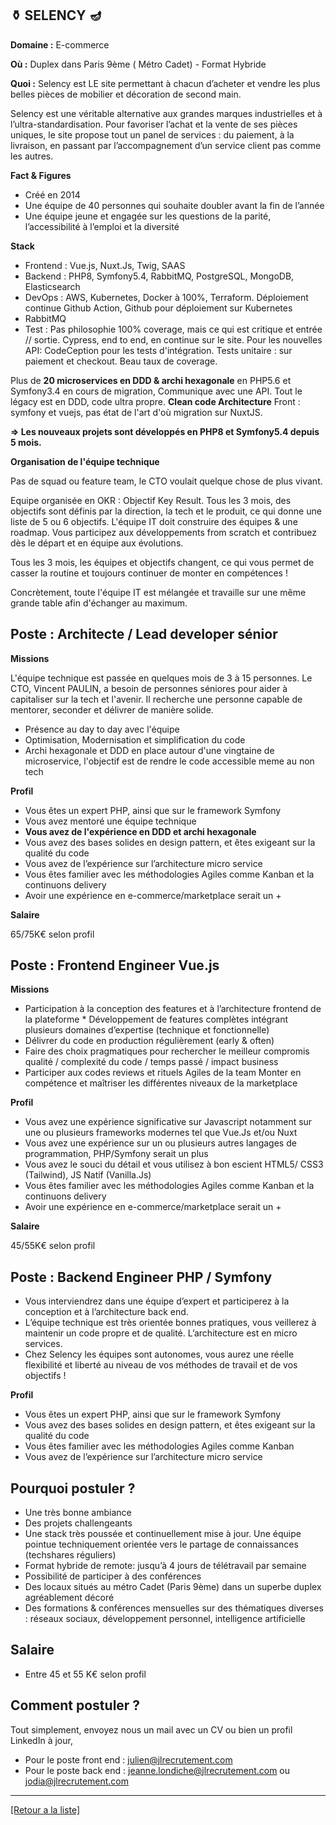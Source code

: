## ⚱️ SELENCY 🪔

**Domaine :** E-commerce 

**Où :**  Duplex dans Paris 9ème ( Métro Cadet) - Format Hybride

**Quoi :** Selency est LE site permettant à chacun d’acheter et vendre les plus belles pièces de mobilier et décoration de second main.

Selency est une véritable alternative aux grandes marques industrielles et à l’ultra-standardisation. Pour favoriser l’achat et la vente de ses pièces uniques, le site propose tout un panel de services : du paiement, à la livraison, en passant par l’accompagnement d’un service client pas comme les autres.

**Fact & Figures**

* Créé en 2014
* Une équipe de 40 personnes qui souhaite doubler avant la fin de l’année
* Une équipe jeune et engagée sur les questions de la parité, l’accessibilité à l’emploi et la diversité

**Stack**

* Frontend : Vue.js, Nuxt.Js, Twig, SAAS
* Backend : PHP8, Symfony5.4, RabbitMQ, PostgreSQL, MongoDB, Elasticsearch
* DevOps : AWS, Kubernetes,  Docker à 100%, Terraform. Déploiement continue Github Action, Github pour déploiement sur Kubernetes
* RabbitMQ
* Test : Pas philosophie 100% coverage, mais ce qui est critique et entrée // sortie. Cypress, end to end, en continue sur le site. Pour les nouvelles API: CodeCeption pour les tests d'intégration. Tests unitaire : sur paiement et checkout. Beau taux de coverage.

Plus de **20 microservices en DDD & archi hexagonale** en PHP5.6 et Symfony3.4 en cours de migration, Communique avec une API.
Tout le légacy est en DDD, code ultra propre. **Clean code Architecture**
Front : symfony et vuejs, pas état de l'art d'où migration sur NuxtJS.

**=> Les nouveaux projets sont développés en PHP8 et Symfony5.4 depuis 5 mois.**

**Organisation de l'équipe technique**

Pas de squad ou feature team, le CTO voulait quelque chose de plus vivant.

Equipe organisée en OKR : Objectif Key Result. Tous les 3 mois, des objectifs sont définis par la direction, la tech et le produit, ce qui donne une liste de 5 ou 6 objectifs. L'équipe IT doit construire des équipes & une roadmap. Vous participez aux développements from scratch et contribuez dès le départ et en équipe aux évolutions.

Tous les 3 mois, les équipes et objectifs changent, ce qui vous permet de casser la routine et toujours continuer de monter en compétences !

Concrètement, toute l'équipe IT est mélangée et travaille sur une même grande table afin d'échanger au maximum.


## Poste : Architecte / Lead developer sénior

**Missions**

L'équipe technique est passée en quelques mois de 3 à 15 personnes. Le CTO, Vincent PAULIN, a besoin de personnes séniores pour aider à capitaliser sur la tech et l'avenir. Il recherche une personne capable de mentorer, seconder et délivrer de manière solide.

* Présence au day to day avec l'équipe
* Optimisation, Modernisation et simplification du code
* Archi hexagonale et DDD en place autour d'une vingtaine de microservice, l'objectif est de rendre le code accessible meme au non tech

**Profil**

* Vous êtes un expert PHP, ainsi que sur le framework Symfony
* Vous avez mentoré une équipe technique
* **Vous avez de l'expérience en DDD et archi hexagonale**
* Vous avez des bases solides en design pattern, et êtes exigeant sur la qualité du code
* Vous avez de l’expérience sur l’architecture micro service 
* Vous êtes familier avec les méthodologies Agiles comme Kanban et la continuons delivery
* Avoir une expérience en e-commerce/marketplace serait un +

**Salaire**

65/75K€ selon profil


## Poste : Frontend Engineer Vue.js

**Missions**

* Participation à la conception des features et à l’architecture frontend de la plateforme * Développement de features complètes intégrant plusieurs domaines d’expertise (technique et fonctionnelle)
* Délivrer du code en production régulièrement (early & often)
* Faire des choix pragmatiques pour rechercher le meilleur compromis qualité / complexité du code / temps passé / impact business
* Participer aux codes reviews et rituels Agiles de la team
Monter en compétence et maîtriser les différentes niveaux de la marketplace

**Profil**

* Vous avez une expérience significative sur Javascript notamment sur une ou plusieurs frameworks modernes tel que Vue.Js et/ou Nuxt
* Vous avez une expérience sur un ou plusieurs autres langages de programmation, PHP/Symfony serait un plus
* Vous avez le souci du détail et vous utilisez à bon escient HTML5/ CSS3 (Tailwind), JS Natif (Vanilla.Js) 
* Vous êtes familier avec les méthodologies Agiles comme Kanban et la continuons delivery
* Avoir une expérience en e-commerce/marketplace serait un +

**Salaire**

45/55K€ selon profil


## Poste : Backend Engineer PHP / Symfony 

* Vous interviendrez dans une équipe d’expert et participerez à la conception et à l’architecture back end. 
* L’équipe technique est très orientée bonnes pratiques, vous veillerez à maintenir un code propre et de qualité. L’architecture est en micro services. 
* Chez Selency les équipes sont autonomes, vous aurez une réelle flexibilité et liberté au niveau de vos méthodes de travail et de vos objectifs ! 

**Profil**

* Vous êtes un expert PHP, ainsi que sur le framework Symfony
* Vous avez des bases solides en design pattern, et êtes exigeant sur la qualité du code
* Vous êtes familier avec les méthodologies Agiles comme Kanban
* Vous avez de l’expérience sur l’architecture micro service 

## Pourquoi postuler ?

* Une très bonne ambiance
* Des projets challengeants 
* Une stack très poussée et continuellement mise à jour. Une équipe pointue techniquement orientée vers le partage de connaissances (techshares réguliers)
* Format hybride de remote: jusqu’à 4 jours de télétravail par semaine
* Possibilité de participer à des conférences
* Des locaux situés au métro Cadet (Paris 9ème) dans un superbe duplex agréablement décoré 
* Des formations & conférences mensuelles sur des thématiques diverses : réseaux sociaux, développement personnel, intelligence artificielle

## Salaire 

* Entre 45 et 55 K€ selon profil 

## Comment postuler ? 

Tout simplement, envoyez nous un mail avec un CV ou bien un profil LinkedIn à jour, 
* Pour le poste front end : julien@jlrecrutement.com 
* Pour le poste back end : jeanne.londiche@jlrecrutement.com ou jodia@jlrecrutement.com


----
<a href="https://github.com/jlondiche/job-board-php/blob/master/README.md">[Retour a la liste]</a>
